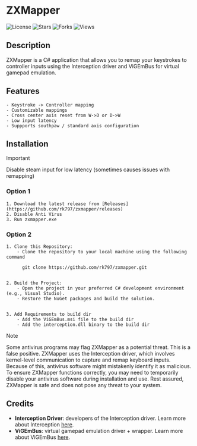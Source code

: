 # ZXMapper
<p align="left">
  <img src="https://img.shields.io/github/license/rk797/zxmapper" alt="License">
  <img src="https://img.shields.io/github/stars/rk797/zxmapper" alt="Stars">
  <img src="https://img.shields.io/github/forks/rk797/zxmapper" alt="Forks">
  <img src="https://komarev.com/ghpvc/?username=zxmapper&label=Views" alt="Views">
</p>


## Description


ZXMapper is a C# application that allows you to remap your keystrokes 
to controller inputs using the Interception driver and ViGEmBus for 
virtual gamepad emulation.


## Features
```sh-session
- Keystroke -> Controller mapping
- Customizable mappings
- Cross center axis reset from W->D or D->W
- Low input latency
- Suppports southpaw / standard axis configuration
```


## Installation

>[!IMPORTANT]
> Disable steam input for low latency (sometimes causes issues with remapping)

### Option 1
```sh-session
1. Download the latest release from [Releases](https://github.com/rk797/zxmapper/releases)
2. Disable Anti Virus
3. Run zxmapper.exe
```
### Option 2

```sh-session
1. Clone this Repository:
    - Clone the repository to your local machine using the following command

      git clone https://github.com/rk797/zxmapper.git


2. Build the Project:
    - Open the project in your preferred C# development environment (e.g., Visual Studio).
    - Restore the NuGet packages and build the solution.


3. Add Requirements to build dir
    - Add the ViGEmBus.msi file to the build dir
    - Add the interception.dll binary to the build dir
```

>[!NOTE]
> Some antivirus programs may flag ZXMapper as a potential threat. This is a false positive. ZXMapper uses the Interception driver, which involves kernel-level communication to capture and remap keyboard inputs. Because of this, antivirus software might mistakenly identify it as malicious. To ensure ZXMapper functions correctly, you may need to temporarily disable your antivirus software during installation and use. Rest assured, ZXMapper is safe and does not pose any threat to your system.



## Credits

- **Interception Driver**: developers of the Interception driver. Learn more about Interception [here](https://github.com/oblitum/Interception).
- **ViGEmBus**: virtual gamepad emulation driver + wrapper. Learn more about ViGEmBus [here](https://vigem.org/projects/ViGEm/).

  
